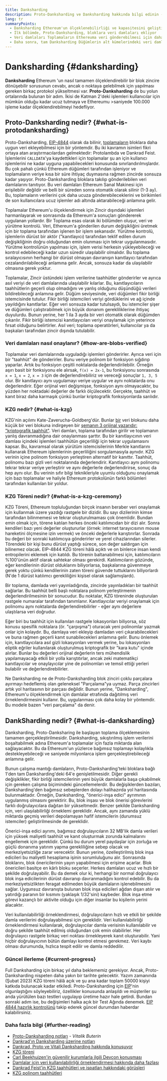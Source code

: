 ```yaml
---
title: Danksharding
description: Proto-Danksharding ve Danksharding hakkında bilgi edinin - Ethereumun ölçeklendirilmesi hakkında iki ardışık yükseltme.
lang: tr
summaryPoints:
  - Danksharding Ethereum'un ölçeklenebilirliği ve kapasitesini geliştirmek için yapılmış çok aşamalı bir yükseltmedir.
  - İlk bölümde, Proto-Danksharding, bloklara veri damlaları ekliyor
  - Veri damlaları Toplamaların Ethereuma veri gönderebilmesi için daha ucuz bir yol sağlıyor ve söz konusu masraflar kullanıcılara daha düşük işlem masrafları olarak yansıtılabiliyor.
  - Daha sonra, tam Danksharding Düğümlerin alt kümelerindeki veri damlalarını onaylamanın sorumluluğunu alıyor ve sonrasında Ethereum'u saniyede 100.000 işleme kadar ölçeklendirebilecek.
---
```


# Danksharding \{#danksharding}

**Danksharding** Ethereum 'un nasıl tamamen ölçeklendirebilir bir blok zincire dönüşebilir sorusunun cevabı, ancak o noktaya gelebilmek için yapılması gereken birkaç protokol yükseltmesi var. **Proto-Danksharding** de bu yolun ortalarında bulunan bir adım. İkisi de Katman 2'deki işlemleri kullanıcılar için mümkün olduğu kadar ucuz tutmaya ve Ethereumu >saniyede 100.000 işleme kadar ölçeklendirebilmeyi hedefliyor.

## Proto-Danksharding nedir? \{#what-is-protodanksharding}

Proto-Danksharding, [ EIP-4844](https://eips.ethereum.org/EIPS/eip-4844) olarak da bilinir, [toplamaların](/layer2/#rollups) bloklara daha uygun veri ekleyebilmesi için bir yöntemdir. Bu iki kavramın isimleri fikri ortaya atan araştırmacılardan gelmektedir: Protolambda ve Dankrad Feist. İşlemlerini `CALLDATA`'ya kaydettikleri için toplamalar şu an için kullanıcı işlemlerini ne kadar uyguna yapabilecekleri konusunda sınırlandırılmışlardır. Bu çok pahalı çünkü Ethereum düğümleri tarafından işleniyor ve toplamaların veriye kısa bir süre ihtiyaç duymasına rağmen zincirde sonsuza kadar yaşıyor. Proto-Danksharding bloklara takılıp gönderilebilen veri damlalarını tanıtıyor. Bu veri damlaları Ethereum Sanal Makinesi için erişilebilir değildir ve belli bir süreden sonra otomatik olarak silinir (1-3 ay). Bu, toplamaların verilerini çok daha ucuza gönderebileceklerini ve birikimleri de son kullanıcılara ucuz işlemler adı altında aktarabileceği anlamına gelir.

<ExpandableCard title="Damlalar Toplamaları neden daha ucuz hale getirir?" eventCategory="/roadmap/danksharding" eventName="clicked why do blocks make rollups cheaper?">

Toplamalar Ethereum'u ölçeklendirmek için Zincir dışındaki işlemleri harmanlayarak ve sonrasında da Ethereum'a sonuçları göndererek uygulanan yollardır. Bir Toplama esas olarak iki bölümden oluşur, veri ve yürütme kontrolü. Veri, Ethereum'a gönderilen durum değişikliğini üretmek için bir toplama tarafından işlenen bir işlem sekansıdır. Yürütme kontrolü, işlemlerin dürüst bir aktör ("kanıtlayıcı) tarafından teklif edilen durum değişikliğinin doğru olduğundan emin olunması için tekrar uygulanmasıdır. Yürütme kontrolünün yapılması için, işlem verisi herkesin yükleyebileceği ve kontrol edebileceği kadar uzun süredir ulaşılabilir olmalıdır. Bu toplama sıralayıcısının herhangi bir dürüst olmayan davranışın kanıtlayıcı tarafından cezalandırılabileceği anlamına gelir. Ancak, sonsuza kadar da ulaşılabilir olmasına gerek yoktur.

</ExpandableCard>

<ExpandableCard title="Damla verilerini silmek neden sorun çıkarmaz?" eventCategory="/roadmap/danksharding" eventName="clicked why is it OK to delete the blob data?">

Toplamalar, Zincir üstündeki işlem verilerine taahhütler gönderirler ve ayrıca asıl veriyi de veri damlalarında ulaşılabilir kılarlar. Bu, kanıtlayıcıların taahhütlerin geçerli olup olmadığını ve yanlış olduğunu düşündüğü verileri bildirebileceği anlamına gelir. Düğüm seviyesinde, veri düğümleri fikir birliği istemcisinde tutulur. Fikir birliği istemcileri veriyi gördüklerini ve ağ içinde yayıldığını kanıtlarlar. Eğer veri sonsuza kadar tutulsaydı, bu istemciler şişer ve düğümleri çalıştırabilmek için büyük donanım gerekliliklerine ihtiyaç duyulurdu. Bunun yerine, her 1 ila 3 ayda bir veri otomatik olarak düğümden çıkarılır. Fikir birliği istemcisi kanıtlayıcıları veriyi onaylamak için yeterince fırsat olduğunu belirtirler. Asıl veri; toplama operatörleri, kullanıcılar ya da başkaları tarafından zincir dışında tutulabilir.

</ExpandableCard>

### Veri damlaları nasıl onaylanır? \{#how-are-blobs-verified}

Toplamalar veri damlalarında uyguladığı işlemleri gönderirler. Ayrıca veri için bir "taahhüt" de gönderirler. Bunu veriye polinom bir fonksiyon sığdırıp yaparlar. Artık bu fonksiyon çeşitli noktalarda değerlendirilebilir. Örneğin aşırı basit bir fonksiyonu ele alırsak, `f(x) = 2x-1`, bu fonksiyonu sonrasında `x = 1`, `x = 2`, `x = 3` için de değerlendirebiliriz ve vereceği sonuçlar `1, 3, 5` olur. Bir kanıtlayıcı aynı uygulamayı veriye uygular ve aynı noktalarda onu değerlendirir. Eğer orijinal veri değişmişse, fonksiyon aynı olmayacaktır, bu yüzden her noktadaki değerler de farklı ölçülecektir. Gerçekte, taahhüt ve kanıt biraz daha karmaşık çünkü bunlar kriptografik fonksiyonlarda sarılıdır.

### KZG nedir? \{#what-is-kzg}

KZG'nin açılımı Kate-Zaverucha-Goldberg'dür. Bunlar [bir](https://link.springer.com/chapter/10.1007/978-3-642-17373-8_11) veri blokunu daha küçük bir veri blokuna indirgeyen bir [şemanın 3 orijinal yazarıdır: "kriptografik taahhüt"](https://dankradfeist.de/ethereum/2020/06/16/kate-polynomial-commitments.html). Veri damları, toplama tarafından girilir ve toplamanın yanlış davranmadığına dair onaylanması şarttır. Bu bir kanıtlayıcının veri damlası içindeki işlemleri taahhütün geçerliliği için tekrar uygulamasını kapsar. Bu, kavramsal olarak yürütüm istemcisilerinin Merkle kanıtlarını kullanarak Ethereum işlemlerinin geçerliliğini sorgulamasıyla aynıdır. KZG verinin içine polinom fonksiyon yerleştiren alternatif bir kanıttır. Taahhüt, polinomu bazı gizli veri noktalarında değerlendirir. Kanıtlayıcı aynı polinomu tekrar tekrar veriye yerleştirir ve aynı değerlerle değerlendirirse, sonuç da hep aynı olur. Bu verinin sıfır bilgi teknikleriyle uyumlu olduğunu onaylamak için bazı toplamalar ve haliyle Ethereum protokolünün farklı bölümleri tarafından kullanılan bir yoldur.

### KZG Töreni nedir? \{#what-is-a-kzg-ceremony}

KZG Töreni, Ethereum topluluğundan birçok insanın beraber veri onaylamak için kullanmak üzere yazdığı rastgele bir dizidir. Bu sayı dizilerinin kimse tarafından bilinmemesi ve tekrar oluşturulmaması çok önemlidir. Bundan emin olmak için, törene katılan herkes önceki katılımcıdan bir dizi alır. Sonra kendileri bazı yeni değerler oluştururlar (örnek: internet tarayıcısının mouse hareketini ölçmesine izin vermek) ve önceki değerlerle karıştırırlar. Sonrada bu değeri bir sonraki katılımcıya gönderirler ve yerel cihazlarından silerler. Törendeki bir kişi bunu dürüst yaptığı sürece, son değer saldırgan için bilinemez olacak. EIP-4844 KZG töreni hâlâ açıktı ve on binlerce insan kendi entropilerini eklemek için katıldı. Bu törenin baltanabilmesi için, katılımcıların %100'ünün aktif olarak sahtekar olması gerekirdi. Katılımcıların gözünde, eğer kendilerinin dürüst olduklarını biliyorlarsa, başkalarına güvenmeye gerek yoktu çünkü kendilerinin zaten töreni güvende tuttuklarını biliyorlardı (N'de 1 dürüst katılımcı gerekliliğini kişisel olarak sağlamışlardı).

<ExpandableCard title="KZG töreninde kullanılan rastgele numara nedir?" eventCategory="/roadmap/danksharding" eventName="clicked why is the random number from the KZG ceremony used for?">

Bir toplama, damlada veri yayınladığında, zincirde yayınladıkları bir taahhüt sağlarlar. Bu taahhüt belli başlı noktalara polinom yerleştirmenin değerlendirilmesinin bir sonucudur. Bu noktalar, KZG töreninde oluşturulan rastgele numaralar tarafından tanımlanır. Kanıtlayıcılar veriyi onaylamak için polinomu aynı noktalarda değerlendirebilirler - eğer aynı değerlere ulaştılarsa veri doğrudur.

</ExpandableCard>

<ExpandableCard title="KZG rastgele verileri neden gizli tutulmalıdır?" eventCategory="/roadmap/danksharding" eventName="clicked why does the KZG random data have to stay secret?">

Eğer biri bu taahhüt için kullanılan rastgele lokasyonları biliyorsa, söz konusu spesifik noktalara (ör. "çarpışma") oturacak yeni polinomlar yazmak onlar için kolaydır. Bu, damlaya veri ekleyip damladan veri çıkarabilecekleri ve buna rağmen geçerli kanıt sunabilecekleri anlamına gelir. Bunu önlemek için, kanıtlayıcılara asıl gizli lokasyonları vermek yerine, bu lokasyonları eliptik eğriler kullanılarak oluşturulmuş kriptografik bir "kara kutu" içinde alırlar. Bunlar bu değerleri orijinal değerlerin ters mühendislik yapılamayacağı etkili bir yolla karıştıtırlar, ancak zeki matematikçi kanıtlayıcılar ve onaylayıcılar yine de polinomları ve temsil ettiği yerleri bulabilir ve değerlendirebilirler.

</ExpandableCard>

<InfoBanner isWarning mb={8}>
  Ne Danksharding ne de Proto-Danksharding blok zinciri çoklu parçalara ayırmayı hedeflemiş olan geleneksel "Parçalama"ya uymaz. Parça zincirleri artık yol haritasının bir parçası değildir. Bunun yerine, "Danksharding", Ethereum'u ölçeklendirmek için damlalar etrafında dağıtılmış veri örneklendirmesini kullanır. Bu, uygulanması çok daha kolay bir yöntemdir. Bu modele bazen "veri parçalama" da denir.
</InfoBanner>

## DankSharding nedir? \{#what-is-danksharding}

Danksharding, Proto-Danksharing ile başlayan toplama ölçeklemesinin tamamen gerçekleştirilmesidir. Danksharding, sıkıştırılmış işlem verilerini boşaltabilmek adına Ethereum'a toplamalar için fazla miktarda alan sağlayacaktır. Bu da Ethereum'un yüzlerce bağımsız toplamayı kolaylıkla destekleyebileceği ve saniyede milyonlarca işlem gerçekleştirebileceği anlamına gelir.

Bunun çalışma mantığı damlaların, Proto-Danksharding'teki bloklara bağlı 1'den tam Danksharding'deki 64'e genişletilmesidir. Diğer gerekli değişiklikler, fikir birliği istemcilerinin yeni büyük damlalarla başa çıkabilmek için gereken çalışma biçimindeki güncellemelerdir. Bu değişiklerden bazıları, Danksharding'den bağımsız sebeplerden dolayı halihazırda yol haritasında bulunmaktadır. Örneğin, Danksharding, "önerici-inşa edici" ayrımının uygulanmış olmasını gerektirir. Bu, blok inşası ve blok önerisi görevlerini farklı doğrulayıcılara dağıtan bir yükseltmedir. Benzer şekilde Danksharding için, veri ulaşılabilirliği örneklemi gereklidir. Ancak, aynı zamanda yüklü miktarda geçmiş verileri depolamayan hafif istemcilerin (durumsuz istemciler) geliştirilmesinde de gereklidir.

<ExpandableCard title="Danksharding neden, önerici-inşa edici ayrımına ihtiyaç duyuyor?" eventCategory="/roadmap/danksharding" eventName="clicked why does danksharding require proposer-builder separation?">

Önerici-inşa edici ayrımı, bağımsız doğrulayıcıların 32 MB'lik damla verileri için yüksek maliyetli taahhüt ve kanıt oluşturmak zorunda kalmalarını engellemek için gereklidir. Çünkü bu durum yerel paydaşlar için zorluğa ve güçlü donanıma yatırım yapma gerekliliğine sebep olacak ve merkeziyetsizliğe zarar verecektir. Bunun yerine, özelleştirilmiş blok inşa edicileri bu maliyetli hesaplama işinin sorumluluğunu alır. Sonrasında bloklarını, blok önericilerinin yayın yapabilmesi için erişime açarlar. Blok önericileri basitçe en kârlı bloku seçerler. Herkes damlaları ucuz ve hızlı bir şekilde doğrulayabilir. Bu da demek olur ki, herhangi bir normal doğrulayıcı blok inşa edicilerinin dürüst davranıp davranmadığını kontrol edebilir. Bu da merkeziyetsizlikten feragat edilmeden büyük damlaların işlenebilmesini sağlar. Uygunsuz davranışta bulunan blok inşa edicileri ağdan dışarı atılır ve yatırdığı paranın bir kısmını (yaklaşık 1/32'sini) kaybeder. Blok inşa etme görevi kazançlı bir aktivite olduğu için diğer insanlar bu kişilerin yerini alacaktır.

</ExpandableCard>

<ExpandableCard title="Danksharding neden veri kullanılabilirliği örneklendirmesine ihtiyaç duyuyor?" eventCateogry="/roadmap/danksharding" eventName="clicked why does danksharding require data availability sampling?">

Veri kullanılabilirliği örneklendirmesi, doğrulayıcıların hızlı ve etkili bir şekilde damla verilerini doğrulayabilmesi için gereklidir. Veri kullanılabilirliği örneklendirmesi kullanılarak, doğrulayıcılar damla verisinin kullanılabilir ve doğru şekilde taahhüt edilmiş olduğundan çok emin olabilirler. Her doğrulayıcı rastgele birkaç veri noktası örnekleyerek kanıt oluşturabilir. Yani hiçbir doğrulayıcının bütün damlayı kontrol etmesi gerekmez. Veri kaybı olması durumunda, hızlıca tespit edilir ve damla reddedilir.

</ExpandableCard>

### Güncel ilerleme \{#current-progress}

Full Danksharding için birkaç yıl daha beklememiz gerekiyor. Ancak, Proto-Danksharding nispeten daha yakın bir tarihte gelecektir. Yazım zamanında (Şubat 2023) KZG töreni hâlâ açık ve şu ana kadar toplam 50000 kişiyi katkıda bulunacak kadar etkiledi. Proto-Danksharding için [EIP](https://eips.ethereum.org/EIPS/eip-4844)'nin olgunlaştığını söyleyebiliriz, özellikler konusunda anlaşıldı ve müşteriler şu anda yürütülen bazı testleri uygulayıp üretime hazır hale getirdi. Bundan sonraki adım ise, bu değişimleri halka açık bir Test Ağında denemek. [EIP 4844 hazırlık kontrolünü](https://github.com/ethereum/pm/blob/master/Breakout-Room/4844-readiness-checklist.md#client-implementation-status) takip ederek güncel durumdan haberdar kalabilirsiniz.

### Daha fazla bilgi \{#further-reading}

- [Proto-Danksharding notları](https://notes.ethereum.org/@vbuterin/proto_danksharding_faq) - _Vitalik Buterin_
- [Dankrad'ın Danksharding üzerine notları](https://notes.ethereum.org/@dankrad/new_sharding)
- [Dankrad, Proto ve Vitali Danksharding hakkında konuşuyor](https://www.youtube.com/watch?v=N5p0TB77flM)
- [KZG töreni](https://ceremony.ethereum.org/)
- [Carl Beekhuizen'in güvenilir kurumlarla ilgili Devcon konuşması](https://archive.devcon.org/archive/watch/6/the-kzg-ceremony-or-how-i-learnt-to-stop-worrying-and-love-trusted-setups/?tab=YouTube)
- [Damlalar için veri kullanılabilirliği örneklendirmesi hakkında daha fazlası](https://hackmd.io/@vbuterin/sharding_proposal#ELI5-data-availability-sampling)
- [Dankrad Feist'in KZG taahhütleri ve ispatları hakkındaki görüşleri](https://youtu.be/8L2C6RDMV9Q)
- [KZG polinom taahhütleri](https://dankradfeist.de/ethereum/2020/06/16/kate-polynomial-commitments.html)
